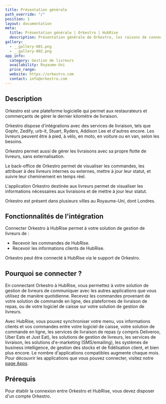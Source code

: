 ```yaml
---
title: Présentation générale
path_override: "/"
position: 1
layout: documentation
meta:
  title: Présentation générale | Orkestro | HubRise
  description: Présentation générale de Orkestro, les raisons de connecter votre solution de gestion de livreurs à HubRise et fonctionnalités de l'intégration avec HubRise.
gallery:
  - __gallery-001.png
  - __gallery-002.png
app_info:
  category: Gestion de livreurs
  availability: Royaume-Uni
  price_range:
  website: https://orkestro.com
  contact: info@orkestro.com
---
```


## Description

Orkestro est une plateforme logicielle qui permet aux restaurateurs et commerçants de gérer le dernier kilomètre de livraison.

Orkestro dispose d'intégrations avec des services de livraison, tels que Gophr, Zedify, urb-it, Stuart, Ryders, Addison Lee et d'autres encore. Les livreurs peuvent être à pied, à vélo, en moto, en voiture ou en van, selon les besoins.

Orkestro permet aussi de gérer les livraisons avec sa propre flotte de livreurs, sans externalisation.

Le back-office de Orkestro permet de visualiser les commandes, les attribuer à des livreurs internes ou externes, mettre à jour leur statut, et suivre leur cheminement en temps réel.

L'application Orkestro destinée aux livreurs permet de visualiser les informations nécessaires aux livraisons et de mettre à jour leur statut.

Orkestro est présent dans plusieurs villes au Royaume-Uni, dont Londres.

## Fonctionnalités de l'intégration

Connecter Orkestro à HubRise permet à votre solution de gestion de livreurs de :

- Recevoir les commandes de HubRise.
- Recevoir les informations clients de HubRise.

Orkestro peut être connecté à HubRise via le support de Orkestro.

## Pourquoi se connecter ?

En connectant Orkestro à HubRise, vous permettez à votre solution de gestion de livreurs de communiquer avec les autres applications que vous utilisez de manière quotidienne. Recevez les commandes provenant de votre solution de commande en ligne, des plateformes de livraison de repas, ou de votre logiciel de caisse sur votre solution de gestion de livreurs.

Avec HubRise, vous pouvez synchroniser votre menu, vos informations clients et vos commandes entre votre logiciel de caisse, votre solution de commande en ligne, les services de livraison de repas (y compris Deliveroo, Uber Eats et Just Eat), les solutions de gestion de livreurs, les services de livraison, les solutions d'e-marketing (SMS/emailing), les systèmes de business intelligence, de gestion des stocks et de fidélisation client, et bien plus encore. Le nombre d'applications compatibles augmente chaque mois. Pour découvrir les applications que vous pouvez connecter, visitez notre [page Apps](/apps).

## Prérequis

Pour établir la connexion entre Orkestro et HubRise, vous devez disposer d'un compte Orkestro.
